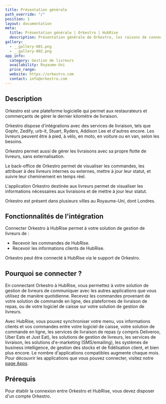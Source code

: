 ```yaml
---
title: Présentation générale
path_override: "/"
position: 1
layout: documentation
meta:
  title: Présentation générale | Orkestro | HubRise
  description: Présentation générale de Orkestro, les raisons de connecter votre solution de gestion de livreurs à HubRise et fonctionnalités de l'intégration avec HubRise.
gallery:
  - __gallery-001.png
  - __gallery-002.png
app_info:
  category: Gestion de livreurs
  availability: Royaume-Uni
  price_range:
  website: https://orkestro.com
  contact: info@orkestro.com
---
```


## Description

Orkestro est une plateforme logicielle qui permet aux restaurateurs et commerçants de gérer le dernier kilomètre de livraison.

Orkestro dispose d'intégrations avec des services de livraison, tels que Gophr, Zedify, urb-it, Stuart, Ryders, Addison Lee et d'autres encore. Les livreurs peuvent être à pied, à vélo, en moto, en voiture ou en van, selon les besoins.

Orkestro permet aussi de gérer les livraisons avec sa propre flotte de livreurs, sans externalisation.

Le back-office de Orkestro permet de visualiser les commandes, les attribuer à des livreurs internes ou externes, mettre à jour leur statut, et suivre leur cheminement en temps réel.

L'application Orkestro destinée aux livreurs permet de visualiser les informations nécessaires aux livraisons et de mettre à jour leur statut.

Orkestro est présent dans plusieurs villes au Royaume-Uni, dont Londres.

## Fonctionnalités de l'intégration

Connecter Orkestro à HubRise permet à votre solution de gestion de livreurs de :

- Recevoir les commandes de HubRise.
- Recevoir les informations clients de HubRise.

Orkestro peut être connecté à HubRise via le support de Orkestro.

## Pourquoi se connecter ?

En connectant Orkestro à HubRise, vous permettez à votre solution de gestion de livreurs de communiquer avec les autres applications que vous utilisez de manière quotidienne. Recevez les commandes provenant de votre solution de commande en ligne, des plateformes de livraison de repas, ou de votre logiciel de caisse sur votre solution de gestion de livreurs.

Avec HubRise, vous pouvez synchroniser votre menu, vos informations clients et vos commandes entre votre logiciel de caisse, votre solution de commande en ligne, les services de livraison de repas (y compris Deliveroo, Uber Eats et Just Eat), les solutions de gestion de livreurs, les services de livraison, les solutions d'e-marketing (SMS/emailing), les systèmes de business intelligence, de gestion des stocks et de fidélisation client, et bien plus encore. Le nombre d'applications compatibles augmente chaque mois. Pour découvrir les applications que vous pouvez connecter, visitez notre [page Apps](/apps).

## Prérequis

Pour établir la connexion entre Orkestro et HubRise, vous devez disposer d'un compte Orkestro.
